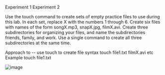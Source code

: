 Experiment 1 Experiment 2

Use the touch command to create sets of empty practice files 
to use during this lab. In each set, replace X with the numbers 
1 through 6. Create six files with names of the form 
songX.mp3, snapX.jpg, filmX.avi. Create three subdirectories 
for organizing your files, and name the 
subdirectories friends, family, and work. Use a single 
command to create all three subdirectories at the same time. 


Approach to  -- use touch to create file
  syntax touch file1.txt filmX.avi etc
Example touch file1.txt 


![image](https://github.com/user-attachments/assets/69814f15-dab9-41e8-a6dd-9a87cfbb3e3a)
